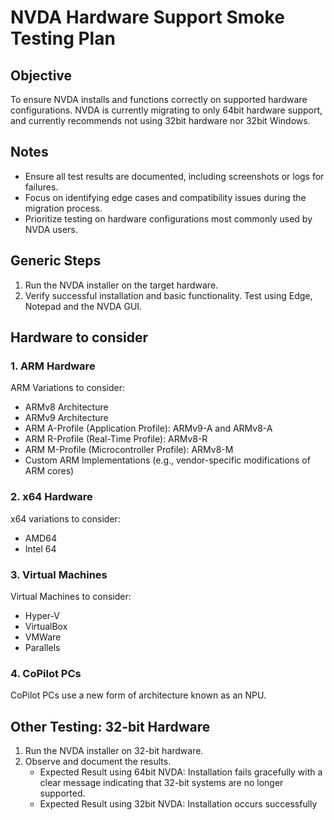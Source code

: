 # NVDA Hardware Support Smoke Testing Plan

## Objective

To ensure NVDA installs and functions correctly on supported hardware configurations.
NVDA is currently migrating to only 64bit hardware support, and currently recommends not using 32bit hardware nor 32bit Windows.

## Notes

- Ensure all test results are documented, including screenshots or logs for failures.
- Focus on identifying edge cases and compatibility issues during the migration process.
- Prioritize testing on hardware configurations most commonly used by NVDA users.

## Generic Steps

1. Run the NVDA installer on the target hardware.
2. Verify successful installation and basic functionality.
Test using Edge, Notepad and the NVDA GUI.

## Hardware to consider

### 1. ARM Hardware

ARM Variations to consider:

- ARMv8 Architecture
- ARMv9 Architecture
- ARM A-Profile (Application Profile): ARMv9-A and ARMv8-A
- ARM R-Profile (Real-Time Profile): ARMv8-R
- ARM M-Profile (Microcontroller Profile): ARMv8-M
- Custom ARM Implementations (e.g., vendor-specific modifications of ARM cores)

### 2. x64 Hardware

x64 variations to consider:

- AMD64
- Intel 64

### 3. Virtual Machines

Virtual Machines to consider:

- Hyper-V
- VirtualBox
- VMWare
- Parallels

### 4. CoPilot PCs

CoPilot PCs use a new form of architecture known as an NPU.

## Other Testing: 32-bit Hardware

1. Run the NVDA installer on 32-bit hardware.
2. Observe and document the results.
    - Expected Result using 64bit NVDA: Installation fails gracefully with a clear message indicating that 32-bit systems are no longer supported.
    - Expected Result using 32bit NVDA: Installation occurs successfully
